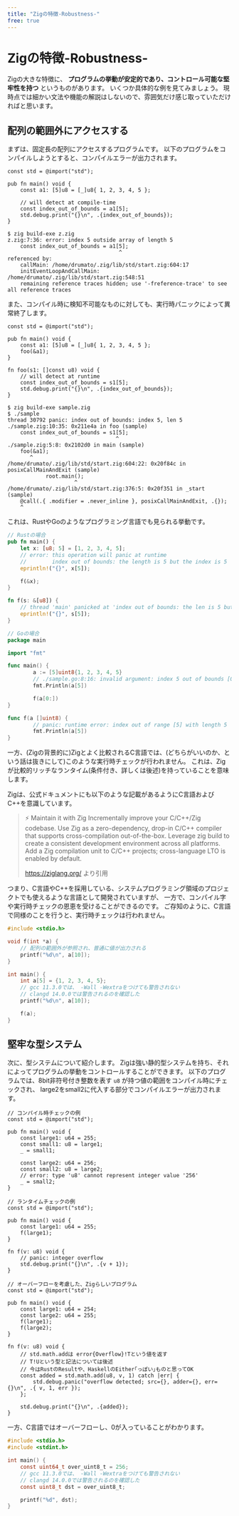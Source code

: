 ```yaml
---
title: "Zigの特徴-Robustness-"
free: true
---
```


# Zigの特徴-Robustness-

Zigの大きな特徴に、 **プログラムの挙動が安定的であり、コントロール可能な堅牢性を持つ** というものがあります。
いくつか具体的な例を見てみましょう。
現時点では細かい文法や機能の解説はしないので、雰囲気だけ感じ取っていただければと思います。

## 配列の範囲外にアクセスする

まずは、固定長の配列にアクセスするプログラムです。
以下のプログラムをコンパイルしようとすると、コンパイルエラーが出力されます。

```zig
const std = @import("std");

pub fn main() void {
    const a1: [5]u8 = [_]u8{ 1, 2, 3, 4, 5 };

    // will detect at compile-time
    const index_out_of_bounds = a1[5];
    std.debug.print("{}\n", .{index_out_of_bounds});
}
```

```shell
$ zig build-exe z.zig
z.zig:7:36: error: index 5 outside array of length 5
    const index_out_of_bounds = a1[5];
                                   ^
referenced by:
    callMain: /home/drumato/.zig/lib/std/start.zig:604:17
    initEventLoopAndCallMain: /home/drumato/.zig/lib/std/start.zig:548:51
    remaining reference traces hidden; use '-freference-trace' to see all reference traces
```

また、コンパイル時に検知不可能なものに対しても、実行時パニックによって異常終了します。

```zig
const std = @import("std");

pub fn main() void {
    const a1: [5]u8 = [_]u8{ 1, 2, 3, 4, 5 };
    foo(&a1);
}

fn foo(s1: []const u8) void {
    // will detect at runtime
    const index_out_of_bounds = s1[5];
    std.debug.print("{}\n", .{index_out_of_bounds});
}
```

```shell
$ zig build-exe sample.zig
$ ./sample
thread 30792 panic: index out of bounds: index 5, len 5                                                                                                                                       
./sample.zig:10:35: 0x211e4a in foo (sample)                                                                                                                                                            
    const index_out_of_bounds = s1[5];                                                                                                                                                        
                                  ^                                                                                                                                                           
./sample.zig:5:8: 0x2102d0 in main (sample)                                                                                                                                                             
    foo(&a1);                                                                                                                                                                                 
       ^                                                                                                                                                                                      
/home/drumato/.zig/lib/std/start.zig:604:22: 0x20f84c in posixCallMainAndExit (sample)                                                                                                             
            root.main();                                                                                                                                                                      
                     ^                                                                                                                                                                        
/home/drumato/.zig/lib/std/start.zig:376:5: 0x20f351 in _start (sample)                                                                                                                            
    @call(.{ .modifier = .never_inline }, posixCallMainAndExit, .{});                                                                                                                         
    ^                                                                                                                                                                                         
```

これは、RustやGoのようなプログラミング言語でも見られる挙動です。

```rust
// Rustの場合
pub fn main() {
    let x: [u8; 5] = [1, 2, 3, 4, 5];
    // error: this operation will panic at runtime    
    //        index out of bounds: the length is 5 but the index is 5                                                                                                          
    eprintln!("{}", x[5]);

    f(&x);
}

fn f(s: &[u8]) {
    // thread 'main' panicked at 'index out of bounds: the len is 5 but the index is 5'
    eprintln!("{}", s[5]);
}
```

```go
// Goの場合
package main

import "fmt"

func main() {
        a := [5]uint8{1, 2, 3, 4, 5}
        // ./sample.go:8:16: invalid argument: index 5 out of bounds [0:5]
        fmt.Println(a[5])

        f(a[0:])
}

func f(a []uint8) {
        // panic: runtime error: index out of range [5] with length 5
        fmt.Println(a[5])
}
```

一方、(Zigの背景的に)Zigとよく比較されるC言語では、(どちらがいいのか、という話は抜きにして)このような実行時チェックが行われません。
これは、Zigが比較的リッチなランタイム(条件付き、詳しくは後述)を持っていることを意味します。

Zigは、公式ドキュメントにも以下のような記載があるようにC言語およびC++を意識しています。

> ⚡ Maintain it with Zig
> Incrementally improve your C/C++/Zig codebase.
>   Use Zig as a zero-dependency, drop-in C/C++ compiler that supports cross-compilation out-of-the-box.
>   Leverage zig build to create a consistent development environment across all platforms.
>   Add a Zig compilation unit to C/C++ projects; cross-language LTO is enabled by default.
> 
> <https://ziglang.org/> より引用

つまり、C言語やC++を採用している、システムプログラミング領域のプロジェクトでも使えるような言語として開発されていますが、
一方で、コンパイル字や実行時チェックの恩恵を受けることができるのです。
ご存知のように、C言語で同様のことを行うと、実行時チェックは行われません。

```c
#include <stdio.h>

void f(int *a) {
    // 配列の範囲外が参照され、普通に値が出力される
    printf("%d\n", a[10]);
}

int main() {
    int a[5] = {1, 2, 3, 4, 5};
    // gcc 11.3.0では、 -Wall -Wextraをつけても警告されない
    // clangd 14.0.0では警告されるのを確認した
    printf("%d\n", a[10]);

    f(a);
}
```

## 堅牢な型システム

次に、型システムについて紹介します。
Zigは強い静的型システムを持ち、それによってプログラムの挙動をコントロールすることができます。
以下のプログラムでは、8bit非符号付き整数を表す `u8` が持つ値の範囲をコンパイル時にチェックされ、
large2をsmall2に代入する部分でコンパイルエラーが出力されます。

```zig
// コンパイル時チェックの例
const std = @import("std");

pub fn main() void {
    const large1: u64 = 255;
    const small1: u8 = large1;
    _ = small1;

    const large2: u64 = 256;
    const small2: u8 = large2;
    // error: type 'u8' cannot represent integer value '256'
    _ = small2;
}
```

```zig
// ランタイムチェックの例
const std = @import("std");

pub fn main() void {
    const large1: u64 = 255;
    f(large1);
}

fn f(v: u8) void {
    // panic: integer overflow
    std.debug.print("{}\n", .{v + 1});
}
```

```zig
// オーバーフローを考慮した、Zigらしいプログラム
const std = @import("std");

pub fn main() void {
    const large1: u64 = 254;
    const large2: u64 = 255;
    f(large1);
    f(large2);
}

fn f(v: u8) void {
    // std.math.addは error{Overflow}!Tという値を返す
    // T!Uという型と記法については後述
    // 今はRustのResultや、HaskellのEither｢っぽい｣ものと思ってOK
    const added = std.math.add(u8, v, 1) catch |err| {
        std.debug.panic("overflow detected; src={}, adder={}, err={}\n", .{ v, 1, err });
    };

    std.debug.print("{}\n", .{added});
}
```

一方、C言語ではオーバーフローし、0が入っていることがわかります。

```c
#include <stdio.h>
#include <stdint.h>

int main() {
    const uint64_t over_uint8_t = 256;
    // gcc 11.3.0では、 -Wall -Wextraをつけても警告されない
    // clangd 14.0.0では警告されるのを確認した
    const uint8_t dst = over_uint8_t;

    printf("%d", dst);
}
```


